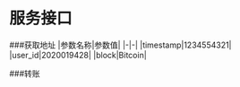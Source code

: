 服务接口
=======
###获取地址
|参数名称|参数值|
|-|-|
|timestamp|1234554321|
|user_id|2020019428|
|block|Bitcoin|


###转账
